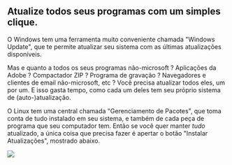 <?php require("../../entete.php"); ?> <?php require("../../base.php"); ?>

<div id="corps">

<h2>﻿Atualize todos seus programas com um simples clique.</h2>

<p>O Windows tem uma ferramenta muito conveniente chamada "Windows Update", que te permite atualizar seu sistema com as últimas atualizações disponíveis.</p>

<p>Mas e quanto a todos os seus programas não-microsoft ? Aplicações da Adobe ? Compactador ZIP ? Programa de gravação ? Navegadores e clientes de email não-microsoft, etc ? Você precisa atualizar todos eles, um por um. E isso gasta tempo, como cada um deles tem seu próprio sistema de (auto-)atualização.</p>

<p>O Linux tem uma central chamada "Gerenciamento de Pacotes", que toma conta de tudo instalado em seu sistema, e também de cada peça de programa que seu computador tem. Então se você quer manter <i>tudo</i> atualizado, a única coisa que precisa fazer é apertar o botão "Instalar Atualizações", mostrado abaixo.</p>

<img src="Images/global_update.png" />

</div>


